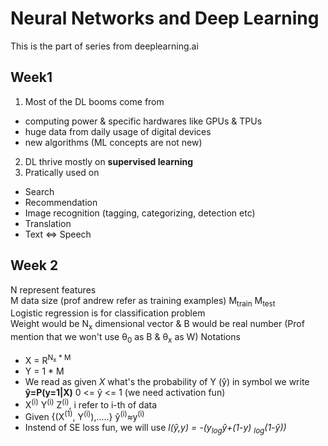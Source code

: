 # Neural Networks and Deep Learning
This is the part of series from deeplearning.ai 

## Week1
1. Most of the DL booms come from
* computing power & specific hardwares like GPUs & TPUs
* huge data from daily usage of digital devices 
* new algorithms (ML concepts are not new)

2. DL thrive mostly on **supervised learning**
3. Pratically used on 
* Search 
* Recommendation
* Image recognition (tagging, categorizing, detection etc)
* Translation
* Text <=> Speech 
## Week 2 
N represent features<br>
M data size (prof andrew refer as training examples) M<sub>train</sub> M<sub>test</sub><br>
Logistic regression is for classification problem<br>
Weight would be N<sub>x</sub> dimensional vector & B would be real number (Prof mention that we won't use θ<sub>0</sub> as B & θ<sub>x</sub> as W)
Notations<br>
  * X = R<sup>N<sub>x</sub> * M</sup>
  * Y = 1 * M
  * We read as given *X* what's the probability of Y (ŷ) in symbol we write **ŷ=P(y=1|X)** 0 <= ŷ <= 1 (we need activation fun)
  * X<sup>(i)</sup> Y<sup>(i)</sup> Z<sup>(i)</sup>, i refer to i-th of data
  * Given {(X<sup>(1)</sup>, Y<sup>(i)</sup>),.....} ŷ<sup>(i)</sup>≈y<sup>(i)</sup>
  * Instend of SE loss fun, we will use *l(ŷ,y) = -(y<sub>log</sub>ŷ+(1-y) <sub>log</sub>(1-ŷ))*